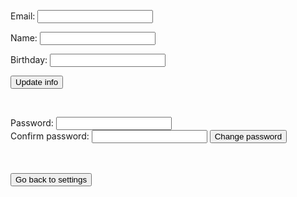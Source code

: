 Email: <input type="text" id="email">

Name: <input type="text" id="name">

Birthday: <input type="text" id="dob">


<button onclick="update()">Update info</button>

<br>

Password: <input type="text" id="password">
<br>
Confirm password: <input type="text" id="password2">
<button onclick="changePassword()">Change password</button>
<div id="passwordMsg"></div>

<br>
<br>
<button onclick="backToSettings()">Go back to settings</button>

<script>
    
    //get user id from cookie (need id to delete user)
    var getUrl = "https://crimebusters.tk/api/person/findEmail";

    var getOptions = {
      method: 'GET', 
      mode: 'cors', 
      cache: 'default', 
      credentials: 'include', 
      headers: {
        'Content-Type': 'application/json',
      },
    };

    fetch(getUrl, getOptions)
    .then(response => {
        //error message
        if (!response.ok) {
            const errorMsg = 'Login error: ' + response.status;
            console.log(errorMsg);
            return;
        }
 
        response.json().then(data => {
            //if success
            console.log("User id successfully obtained");
            console.log(data); 

            var dob = data.dob;
            //original dob JSON looks like this: 2023-02-12 00:00:00.0, rm 
            //00:00:00.0
            dob = dob.slice(0, -10)

            document.getElementById("email").placeholder = data.email; 
            document.getElementById("name").placeholder = data.name; 
            document.getElementById("dob").placeholder = dob; 
           

        })
    })


    function update() {
        //get user id from cookie (need id to delete user)
        var getUrl = "https://crimebusters.tk/api/person/findEmail";

        var getOptions = {
        method: 'GET', 
        mode: 'cors', 
        cache: 'default', 
        credentials: 'include', 
        headers: {
            'Content-Type': 'application/json',
        },
        };

        fetch(getUrl, getOptions)
        .then(response => {
            //error message
            if (!response.ok) {
                const errorMsg = 'Login error: ' + response.status;
                console.log(errorMsg);
                return;
            }
    
            response.json().then(data => {
                //if success
                console.log("User id successfully obtained");
                console.log(data); 

                var id = data.id; 

                console.log(id);

                var dobOriginal = data.dob;
                //original dob JSON looks like this: 2023-02-12 00:00:00.0, rm 
                //00:00:00.0
                dobOriginal = dobOriginal.slice(0, -10)

                var email = document.getElementById("email").value;
                var name = document.getElementById("name").value;
                var dob = document.getElementById("dob").value;

                console.log(email);
                console.log(name);
                console.log(dob);

                if (email == "") {
                    email = data.email;
                }
                if (name == "") {
                    name = data.name;
                }
                if (dob == "") {
                    dob = dobOriginal;
                }


                var updateUrl = "https://crimebusters.tk/api/person/userupdate";

       
                var updateBody = {
                    id: id,
                    email: email,
                    name: name,
                    dob: dob
                };

       
                var updateOptions = {
                    method: 'POST',
                    mode: 'cors', // no-cors, *cors, same-origin
                    cache: 'no-cache', // *default, no-cache, reload, force-cache, only-if-cached
                    //credentials: 'include', // include, *same-origin, omit
                    body: JSON.stringify(updateBody),
                    headers: {
                        "content-type": "application/json"
                    },
                };

       

                fetch(updateUrl, updateOptions)
                .then(response => {
                    // trap error response from Web API
                    if (!response.ok) {
                        const errorMsg = 'Login error: ' + response.status;
                        console.log(errorMsg);
                    
                        return;
                    }
                })

            }) 
            
        })
    }
        

    function changePassword() {
        document.getElementById("passwordMsg").innerHTML = ""; 
        //get user id from cookie (need id to delete user)
        var getUrl = "https://crimebusters.tk/api/person/findEmail";

        var getOptions = {
        method: 'GET', 
        mode: 'cors', 
        cache: 'default', 
        credentials: 'include', 
        headers: {
            'Content-Type': 'application/json',
        },
        };

        fetch(getUrl, getOptions)
        .then(response => {
            //error message
            if (!response.ok) {
                const errorMsg = 'Login error: ' + response.status;
                console.log(errorMsg);
                return;
            }
    
            response.json().then(data => {
                //if success
                console.log("User id successfully obtained");
                console.log(data); 

                var id = data.id; 

                console.log(id);

                var password = document.getElementById("password").value;
                var password2 = document.getElementById("password2").value;

                console.log(password);
                console.log(password2);

                if (password == password2) {
                    console.log("Match");
                    changePasswordToBackend(id, password); 
                } else {
                    console.log("No match"); 
                    var p = document.createElement("p");
                    var msg = document.createTextNode("Passwords do not match. Please try again"); 
                    p.appendChild(msg); 
                    document.getElementById("passwordMsg").appendChild(p); 
                }
                

            }) 
            
        })
    }


    function changePasswordToBackend(id, password) {
        var updateUrl = "https://crimebusters.tk/api/person/userupdate";
       
        var updateBody = {
            id: id,
            password: password
        };


        var updateOptions = {
            method: 'POST',
            mode: 'cors', // no-cors, *cors, same-origin
            cache: 'no-cache', // *default, no-cache, reload, force-cache, only-if-cached
            //credentials: 'include', // include, *same-origin, omit
            body: JSON.stringify(updateBody),
            headers: {
                "content-type": "application/json"
            },
        };



        fetch(updateUrl, updateOptions)
        .then(response => {
            // trap error response from Web API
            if (!response.ok) {
                const errorMsg = 'Login error: ' + response.status;
                console.log(errorMsg);

                var p = document.createElement("p");
                var msg = document.createTextNode("Password successfully changed!"); 
                p.appendChild(msg); 
                document.getElementById("passwordMsg").appendChild(p); 
                return;
            }
            
            var p = document.createElement("p");
            var msg = document.createTextNode("Password successfully changed!"); 
            p.appendChild(msg); 
            document.getElementById("passwordMsg").appendChild(p); 
        })
    }

    function backToSettings() {
        window.location.href = "{{ site.baseurl }}/settings";
    }


      
</script>